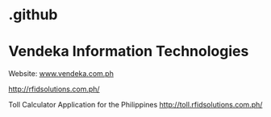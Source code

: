 # .github

# Vendeka Information Technologies
Website: 
www.vendeka.com.ph

http://rfidsolutions.com.ph/

Toll Calculator Application for the Philippines
http://toll.rfidsolutions.com.ph/


